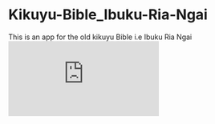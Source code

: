 # Kikuyu-Bible_Ibuku-Ria-Ngai
This is an app for the old kikuyu Bible i.e Ibuku Ria Ngai
![Screenshot](https://ia600304.us.archive.org/BookReader/BookReaderImages.php?zip=/27/items/rosettaproject_kik_gen-1/rosettaproject_kik_gen-1_jp2.zip&file=rosettaproject_kik_gen-1_jp2/rosettaproject_kik_gen-1_0000.jp2&id=rosettaproject_kik_gen-1&scale=8&rotate=0)
